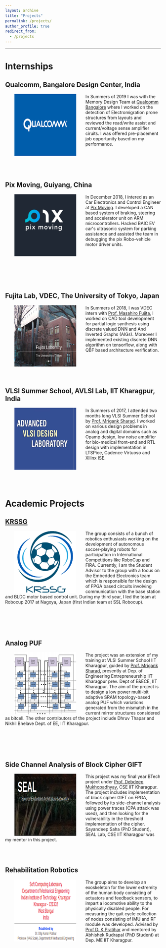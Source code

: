 ```yaml
---
layout: archive
title: "Projects"
permalink: /projects/
author_profile: true
redirect_from:
  - /projects
---
```


---


# Internships



## Qualcomm, Bangalore Design Center, India

<img style="float: left;" src="/images/qualcomm.png" width="200" height="200" hspace="30">

In Summers of 2019 I was with the Memory Design Team at [Qualcomm Bangalore](https://www.qualcomm.com/company/locations/india) where I worked on the detection of Electromigration prone structures from layouts and reviewed the read/write assist and current/voltage sense amplifier ciruits. I was offered pre-placement job opportunity based on my performance.

<br/><br/>
<br/><br/>

## Pix Moving, Guiyang, China

<img style="float: left;" src="/images/pix_moving.png" width="200" height="200" hspace="30">

In December 2018, I intered as an Car Electronics and Control Engineer at [Pix Moving](https://www.pixmoving.com/). I developed a CAN based system of braking, steering and accelerator unit on ARM microcontrollers. Hacked BAIC EV car's ultrasonic system for parking assistance and assisted the team in debugging the pix Robo-vehicle motor driver units.

<br/><br/>
<br/><br/>
<br/><br/>

## Fujita Lab, VDEC, The University of Tokyo, Japan

<img style="float: left;" src="/images/fujita_lab.png" width ="200" height="200" hspace="30">

In Summers of 2018, I was VDEC intern with [Prof. Masahiro Fujita](https://www.cad.t.u-tokyo.ac.jp/en/Member/), I worked on CAD tool development for partial logic synthesis using discrete valued DNN and And Inverted Graphs (AIGs). Moreover I implemented existing discrete DNN algorithm on tensorflow, along with QBF based architecture verification.


<br/><br/>
<br/><br/>

## VLSI Summer School, AVLSI Lab, IIT Kharagpur, India

<img style="float: left;" src="/images/AVLSI.png" width="200" height="200" hspace="30">

In Summers of 2017, I attended two months long VLSI Summer School by [Prof. Mrigank Sharad](https://www.linkedin.com/in/mrigank-sharad-b2835b7/?originalSubdomain=in). I worked on various design problems in analog and digital domains such as Opamp design, low noise amplifier for bio-medical front-end and RTL design with implementation in LTSPice, Cadence Virtuoso and XIlinx ISE.

<br/><br/>
<br/><br/>


# Academic Projects


## [KRSSG](https://krssg.in/index.html)

<img style="float: left;" src="/images/krssg.png" width="200" height="200" hspace="30">

The group consists of a bunch of robotics enthusiasts working on the development of autonomous soccer-playing robots for participation in International Competitions like RoboCup and FIRA. Currently, I am the Student Advisor to the group with a focus on the Embedded Electronics team which is responsible for the design of FPGA based circuits involving communication with the base station and BLDC motor based control unit. During my third year, I led the team at Robocup 2017 at Nagoya, Japan (first Indian team at SSL Robocup).

<br/><br/>
<br/><br/>

## Analog PUF

<img style="float: left;" src="/images/puf.png" width="200" height="200" hspace="30">

The project was an extension of my training at VLSI Summer School IIT Kharagpur, guided by [Prof. Mrigank Sharad](https://www.linkedin.com/in/mrigank-sharad-b2835b7/?originalSubdomain=in), presently at Dep. of Engineering Entrepreneurship IIT Kharagpur prev. Dept of E&ECE, IIT Kharagpur. The aim of the project is to design a low power multi-bit adaptive SRAM topology-based analog PUF which variations generated from the mismatch in the current mirror structures considered as bitcell. The other contributors of the project include Dhruv Thapar and Nikhil Bhelave Dept. of EE, IIT Kharagpur.

<br/><br/>
<br/><br/>

## Side Channel Analysis of Block Cipher GIFT

<img style="float: left;" src="/images/seal_lab.png" width="200" height="200" hspace="30">

This project was my final year BTech project under [Prof. Debdeep Mukhopadhyay](https://cse.iitkgp.ac.in/~debdeep/), CSE IIT Kharagpur. The project includes implementation of block cipher GIFT on FPGA, followed by its side-channel analysis using power traces (CPA attack was used), and then looking for the vulnerability in the threshold implementation of the cipher. Sayandeep Saha (PhD Student), SEAL Lab, CSE IIT Kharagpur was my mentor in this project.

<br/><br/>

## Rehabilitation Robotics

<img style="float: left;" src="/images/soft_computing.png" width="200" height="200" hspace="30">

The group aims to develop an exoskeleton for the lower extremity of the human body consisting of actuators and feedback sensors, to impart a locomotive ability to the physically disabled people. For measuring the gait cycle collection of nodes consisting of IMU and RF module was developed.  Advised by [Prof D. K Pratihar](http://www1.iitkgp.ac.in/fac-profiles/showprofile.php?empcode=bUmdQ&depts_name=ME) and mentored by Abhishek Rudrapal (PhD Student) at Dep. ME IIT Kharagpur. 

<br/><br/>
<br/><br/>

